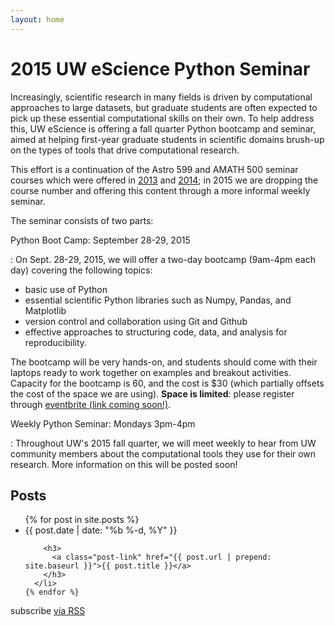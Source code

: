 ```yaml
---
layout: home
---
```


# 2015 UW eScience Python Seminar

Increasingly, scientific research in many fields is driven by computational
approaches to large datasets, but graduate students are often expected to pick
up these essential computational skills on their own. To help address this, UW
eScience is offering a fall quarter Python bootcamp and seminar, aimed at
helping first-year graduate students in scientific domains brush-up on the types
of tools that drive computational research.

This effort is a continuation of the Astro 599 and AMATH 500 seminar courses
which were offered in
[2013](http://www.astro.washington.edu/users/vanderplas/Astr599/) and
[2014](http://www.astro.washington.edu/users/vanderplas/Astr599_2014/);
in 2015 we are dropping the course number and offering this content through a
more informal weekly seminar.

The seminar consists of two parts:

Python Boot Camp: September 28-29, 2015

: On Sept. 28-29, 2015, we will offer a two-day bootcamp (9am-4pm each day)
  covering the following topics:

  - basic use of Python
  - essential scientific Python libraries such as Numpy, Pandas, and Matplotlib
  - version control and collaboration using Git and Github
  - effective approaches to structuring code, data, and analysis for reproducibility.

  The bootcamp will be very hands-on, and students should come with their
  laptops ready to work together on examples and breakout activities.
  Capacity for the bootcamp is 60, and the cost is $30 (which partially offsets
  the cost of the space we are using). **Space is limited**: please register
  through [eventbrite (link coming soon!)]().

Weekly Python Seminar: Mondays 3pm-4pm

: Throughout UW's 2015 fall quarter, we will meet weekly to hear from UW
  community members about the computational tools they use for their own
  research. More information on this will be posted soon!
  

<div class="home">

  <h2 class="page-heading">Posts</h1>

  <ul class="post-list">
    {% for post in site.posts %}
      <li>
        <span class="post-meta">{{ post.date | date: "%b %-d, %Y" }}</span>

        <h3>
          <a class="post-link" href="{{ post.url | prepend: site.baseurl }}">{{ post.title }}</a>
        </h3>
      </li>
    {% endfor %}
  </ul>

  <p class="rss-subscribe">subscribe <a href="{{ "/feed.xml" | prepend: site.baseurl }}">via RSS</a></p>

</div>
